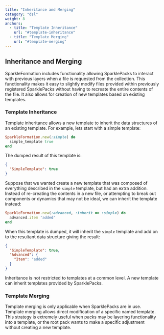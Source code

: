 ```yaml
---
title: "Inheritance and Merging"
category: "dsl"
weight: 8
anchors:
  - title: "Template Inheritance"
    url: "#template-inheritance"
  - title: "Template Merging"
    url: "#template-merging"
---
```


## Inheritance and Merging

SparkleFormation includes functionality allowing SparklePacks to
interact with previous layers when a file is requested from the
collection. This functionality makes it easy to slightly modify
files provided within previously registered SparklePacks without
having to recreate the entire contents of the file. It also allows
for creation of new templates based on existing templates.

### Template Inheritance

Template inheritance allows a new template to inherit the data structures
of an existing template. For example, lets start with a simple template:

~~~ruby
SparkleFormation.new(:simple) do
  simple_template true
end
~~~

The dumped result of this template is:

~~~json
{
  "SimpleTemplate": true
}
~~~

Suppose that we wanted create a new template that was composed of everything
described in the `simple` template, but had an extra addition. Instead of
re-creating the contents in a new file, or attempting to break out components
or dynamics that may not be ideal, we can inherit the template instead:

~~~ruby
SparkleFormation.new(:advanced, :inherit => :simple) do
  advanced.item 'added'
end
~~~

When this template is dumped, it will inherit the `simple` template and
add on to the resultant data structure giving the result:

~~~json
{
  "SimpleTemplate": true,
  "Advanced": {
    "Item": "added"
  }
}
~~~

Inheritance is not restricted to templates at a common level. A new
template can inherit templates provided by SparklePacks.

### Template Merging

Template merging is only applicable when SparklePacks are in use. Template
merging allows direct modification of a specific named template. This strategy
is extremely useful when packs may be layering functionality into a template,
or the root pack wants to make a specific adjustment without creating a new
template.